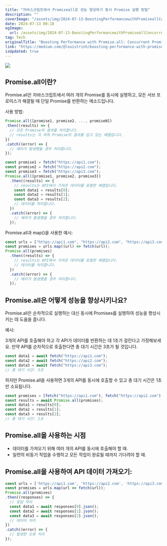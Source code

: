 ```yaml
---
title: "자바스크립트에서 Promiseall로 성능 향상하기 동시 Promise 실행 방법"
description: ""
coverImage: "/assets/img/2024-07-13-BoostingPerformancewithPromiseallConcurrentPromiseExecutioninJavaScript_0.png"
date: 2024-07-13 00:18
ogImage:
  url: /assets/img/2024-07-13-BoostingPerformancewithPromiseallConcurrentPromiseExecutioninJavaScript_0.png
tag: Tech
originalTitle: "Boosting Performance with Promise.all: Concurrent Promise Execution in JavaScript"
link: "https://medium.com/@louistrinh/boosting-performance-with-promise-all-concurrent-promise-execution-in-javascript-b4bb6a95999e"
isUpdated: true
---
```


<img src="/assets/img/2024-07-13-BoostingPerformancewithPromiseallConcurrentPromiseExecutioninJavaScript_0.png" />

## Promise.all이란?

Promise.all은 자바스크립트에서 여러 개의 Promise를 동시에 실행하고, 모든 서브 프로미스가 해결될 때 단일 Promise를 반환하는 메소드입니다.

사용 방법:

<!-- cozy-coder - 수평 -->

<ins class="adsbygoogle"
     style="display:block"
     data-ad-client="ca-pub-4877378276818686"
     data-ad-slot="1107185301"
     data-ad-format="auto"
     data-full-width-responsive="true"></ins>

<script>
     (adsbygoogle = window.adsbygoogle || []).push({});
</script>

```js
Promise.all([promise1, promise2, ..., promiseN])
.then((results) => {
  // 모든 Promise의 결과를 처리합니다.
  // results는 각 하위 Promise의 결과를 담고 있는 배열입니다.
})
.catch((error) => {
  // 에러가 발생했을 경우 처리합니다.
});
```

```js
const promise1 = fetch("https://api1.com");
const promise2 = fetch("https://api2.com");
const promise3 = fetch("https://api3.com");
Promise.all([promise1, promise2, promise3])
  .then((results) => {
    // results는 API에서 가져온 데이터를 포함한 배열입니다.
    const data1 = results[0];
    const data2 = results[1];
    const data3 = results[2];
    // 데이터를 처리합니다.
  })
  .catch((error) => {
    // 에러가 발생했을 경우 처리합니다.
  });
```

Promise.all과 map()을 사용한 예시:

```js
const urls = ["https://api1.com", "https://api2.com", "https://api3.com"];
const promises = urls.map((url) => fetch(url));
Promise.all(promises)
  .then((results) => {
    // results는 API에서 가져온 데이터를 포함한 배열입니다.
    // 데이터를 처리합니다.
  })
  .catch((error) => {
    // 에러가 발생했을 경우 처리합니다.
  });
```

<!-- cozy-coder - 수평 -->

<ins class="adsbygoogle"
     style="display:block"
     data-ad-client="ca-pub-4877378276818686"
     data-ad-slot="1107185301"
     data-ad-format="auto"
     data-full-width-responsive="true"></ins>

<script>
     (adsbygoogle = window.adsbygoogle || []).push({});
</script>

## Promise.all은 어떻게 성능을 향상시키나요?

Promise.all은 순차적으로 실행하는 대신 동시에 Promises를 실행하여 성능을 향상시키는 데 도움을 줍니다.

예시:

3개의 API를 호출해야 하고 각 API가 데이터를 반환하는 데 1초가 걸린다고 가정해보세요. 만약 API를 순차적으로 호출한다면 총 대기 시간은 3초가 될 것입니다.

<!-- cozy-coder - 수평 -->

<ins class="adsbygoogle"
     style="display:block"
     data-ad-client="ca-pub-4877378276818686"
     data-ad-slot="1107185301"
     data-ad-format="auto"
     data-full-width-responsive="true"></ins>

<script>
     (adsbygoogle = window.adsbygoogle || []).push({});
</script>

```js
const data1 = await fetch("https://api1.com");
const data2 = await fetch("https://api2.com");
const data3 = await fetch("https://api3.com");
// 총 대기 시간: 3초
```

하지만 Promise.all을 사용하면 3개의 API를 동시에 호출할 수 있고 총 대기 시간은 1초만 소요됩니다.

```js
const promises = [fetch("https://api1.com"), fetch("https://api2.com"), fetch("https://api3.com")];
const results = await Promise.all(promises);
const data1 = results[0];
const data2 = results[1];
const data3 = results[2];
// 총 대기 시간: 1초
```

## Promise.all을 사용하는 시점

<!-- cozy-coder - 수평 -->

<ins class="adsbygoogle"
     style="display:block"
     data-ad-client="ca-pub-4877378276818686"
     data-ad-slot="1107185301"
     data-ad-format="auto"
     data-full-width-responsive="true"></ins>

<script>
     (adsbygoogle = window.adsbygoogle || []).push({});
</script>

- 데이터를 가져오기 위해 여러 개의 API를 동시에 호출해야 할 때.
- 일련의 비동기 작업을 수행하고 모든 작업이 완료될 때까지 기다려야 할 때.

## Promise.all을 사용하여 API 데이터 가져오기:

```js
const urls = ['https://api1.com', 'https://api2.com', 'https://api3.com'];
const promises = urls.map(url => fetch(url));
Promise.all(promises)
.then((responses) => {
  // 응답 처리
  const data1 = await responses[0].json();
  const data2 = await responses[1].json();
  const data3 = await responses[2].json();
  // 데이터 처리
})
.catch((error) => {
  // 발생한 오류 처리
});
```

